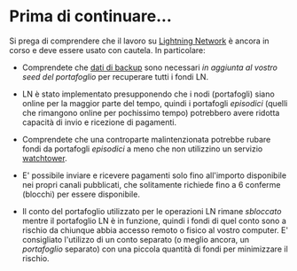 # Prima di continuare...

Si prega di comprendere che il lavoro su [Lightning Network](https://docs.decred.org/lightning-network/overview/)
è ancora in corso e deve essere usato con cautela. In particolare:

- Comprendete che [dati di backup](https://docs.decred.org/lightning-network/backups/) sono necessari _in aggiunta al vostro seed del portafoglio_ per recuperare tutti i fondi LN.

- LN è stato implementato presupponendo che i nodi (portafogli) siano online per la maggior parte del tempo, quindi i portafogli _episodici_ (quelli che rimangono online per pochissimo tempo) potrebbero avere ridotta capacità di invio e ricezione di pagamenti.

- Comprendete che una controparte malintenzionata potrebbe rubare fondi da portafogli _episodici_ a meno che non utilizzino un servizio [watchtower](https://docs.decred.org/lightning-network/watchtowers/).

- E' possibile inviare e ricevere pagamenti solo fino all'importo disponibile nei propri canali pubblicati, che solitamente richiede fino a 6 conferme (blocchi) per essere disponibile.

- Il conto del portafoglio utilizzato per le operazioni LN rimane _sbloccato_ mentre il portafoglio LN è in funzione, quindi i fondi di quel conto sono a rischio da chiunque abbia accesso remoto o fisico al vostro computer. E' consigliato l'utilizzo di un conto separato (o meglio ancora, un _portafoglio_ separato) con una piccola quantità di fondi per minimizzare il rischio.
